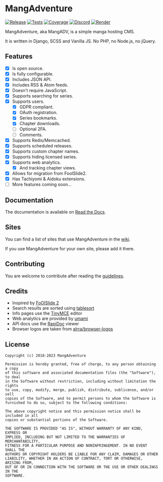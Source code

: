 # MangAdventure

[![Release](https://img.shields.io/github/release/mangadventure/MangAdventure.svg?include_prereleases&label=Release&logo=github)](https://github.com/mangadventure/MangAdventure/releases)
[![Tests](https://img.shields.io/github/actions/workflow/status/mangadventure/MangAdventure/tests.yml?branch=master&label=Tests&logo=github-actions&logoColor=white)](https://github.com/mangadventure/MangAdventure/actions?query=workflow%3ATests)
[![Coverage](https://img.shields.io/coveralls/github/mangadventure/MangAdventure?label=Coverage&logo=coveralls)](https://coveralls.io/github/mangadventure/MangAdventure)
[![Discord](https://img.shields.io/discord/678589874475106312?color=7289DA&label=Discord&logo=discord)](https://discord.gg/GsJyhSz)
[![Render](https://img.shields.io/badge/Render-deploy-4F65F1?logo=render)](https://render.com/deploy)

MangAdventure, aka MangADV, is a simple manga hosting CMS.

It is written in Django, SCSS and Vanilla JS. No PHP, no Node.js, no jQuery.

## Features

* [x] Is open source.
* [x] Is fully configurable.
* [x] Includes JSON API.
* [x] Includes RSS & Atom feeds.
* [x] Doesn't require JavaScript.
* [x] Supports searching for series.
* [x] Supports users.
  * [x] GDPR compliant.
  * [x] OAuth registration.
  * [x] Series bookmarks.
  * [x] Chapter downloads.
  * [ ] Optional 2FA.
  * [ ] Comments.
* [x] Supports Redis/Memcached.
* [x] Supports scheduled releases.
* [x] Supports custom chapter names.
* [x] Supports hiding licensed series.
* [x] Supports web analytics.
  * [x] And tracking chapter views.
* [x] Allows for migration from FoolSlide2.
* [x] Has Tachiyomi & Aidoku extensions.
* [ ] More features coming soon...

## Documentation

The documentation is available on [Read the Docs][rtfd].

[rtfd]: https://mangadventure.rtfd.io

## Sites

You can find a list of sites that use MangAdventure in the [wiki][].

If you use MangAdventure for your own site, please add it there.

[wiki]: https://github.com/mangadventure/MangAdventure/wiki

## Contributing

You are welcome to contribute after reading the [guidelines](.github/CONTRIBUTING.md).

## Credits

* Inspired by [FoOlSlide 2](https://github.com/chocolatkey/FoOlSlide2)
* Search results are sorted using [tablesort](https://tristen.ca/tablesort/demo/)
* Info pages use the [TinyMCE](https://www.tiny.cloud/docs-4x/) editor
* Web analytics are provided by [umami](https://umami.is/)
* API docs use the [RapiDoc](https://mrin9.github.io/RapiDoc/) viewer
* Browser logos are taken from [alrra/browser-logos](https://github.com/alrra/browser-logos)

## License

    Copyright (c) 2018-2023 MangAdventure

    Permission is hereby granted, free of charge, to any person obtaining a copy
    of this software and associated documentation files (the "Software"), to deal
    in the Software without restriction, including without limitation the rights
    to use, copy, modify, merge, publish, distribute, sublicense, and/or sell
    copies of the Software, and to permit persons to whom the Software is
    furnished to do so, subject to the following conditions:

    The above copyright notice and this permission notice shall be included in all
    copies or substantial portions of the Software.

    THE SOFTWARE IS PROVIDED "AS IS", WITHOUT WARRANTY OF ANY KIND, EXPRESS OR
    IMPLIED, INCLUDING BUT NOT LIMITED TO THE WARRANTIES OF MERCHANTABILITY,
    FITNESS FOR A PARTICULAR PURPOSE AND NONINFRINGEMENT. IN NO EVENT SHALL THE
    AUTHORS OR COPYRIGHT HOLDERS BE LIABLE FOR ANY CLAIM, DAMAGES OR OTHER
    LIABILITY, WHETHER IN AN ACTION OF CONTRACT, TORT OR OTHERWISE, ARISING FROM,
    OUT OF OR IN CONNECTION WITH THE SOFTWARE OR THE USE OR OTHER DEALINGS IN THE
    SOFTWARE.
